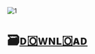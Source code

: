 ![1](https://github.com/kanishka1231/-/assets/162384244/9535e863-a745-4c17-97bf-9cde99272c92)

# 🗃️[ᴅ🇴ᴡɴʟ🇴ᴀᴅ](https://jmthedesigner.com/storage/z9f4l6n2x0vI)
